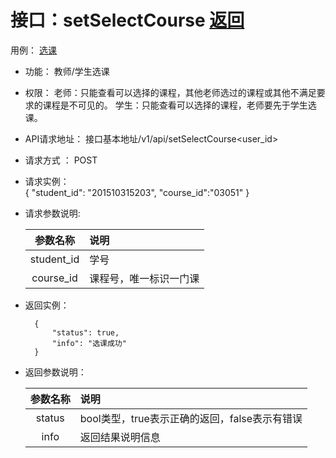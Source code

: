 <!-- markdownlint-disable MD033-->
<!-- 禁止MD033类型的警告 https://www.npmjs.com/package/markdownlint -->

# 接口：setSelectCourse  [返回](../README.md)
用例： [选课](../用例/选课.md)

- 功能：
    教师/学生选课
    
- 权限：
    老师：只能查看可以选择的课程，其他老师选过的课程或其他不满足要求的课程是不可见的。
    学生：只能查看可以选择的课程，老师要先于学生选课。
    
- API请求地址： 
    接口基本地址/v1/api/setSelectCourse<user_id>

- 请求方式 ：
    POST
 
- 请求实例：  
        { 
            "student_id": "201510315203", 
            "course_id":"03051"
        }

- 请求参数说明:       
 
  |参数名称|说明|
  |:---------:|:--------------------------------------------------------|      
  |student_id|学号|
  |course_id|课程号，唯一标识一门课|
 
- 返回实例：

        {         
            "status": true,
            "info": "选课成功"
        }

- 返回参数说明：    
 
  |参数名称|说明|
  |:---------:|:--------------------------------------------------------|      
  |status|bool类型，true表示正确的返回，false表示有错误|
  |info|返回结果说明信息|


